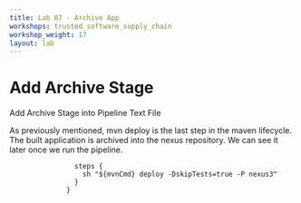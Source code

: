 ```yaml
---
title: Lab 07 - Archive App
workshops: trusted_software_supply_chain
workshop_weight: 17
layout: lab
---
```


# Add Archive Stage

Add Archive Stage into Pipeline Text File

As previously mentioned, mvn deploy is the last step in the maven lifecycle.  The built application is archived into the nexus repository.  We can see it later once we run the pipeline.

```
                steps {
                  sh "${mvnCmd} deploy -DskipTests=true -P nexus3"
                }
              }
```
